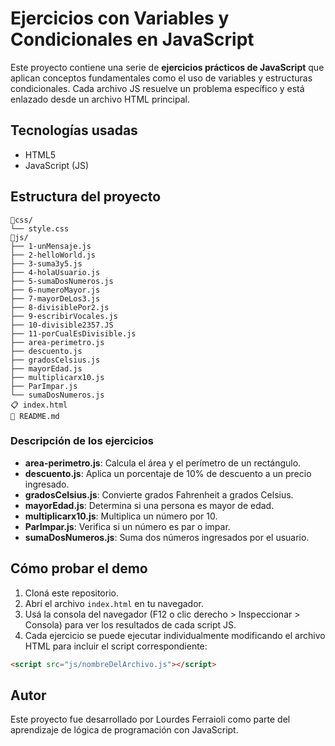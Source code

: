 # Ejercicios con Variables y Condicionales en JavaScript

Este proyecto contiene una serie de **ejercicios prácticos de JavaScript** que aplican conceptos fundamentales como el uso de variables y estructuras condicionales. Cada archivo JS resuelve un problema específico y está enlazado desde un archivo HTML principal.

## Tecnologías usadas

- HTML5
- JavaScript (JS)

## Estructura del proyecto

```
📁css/
└── style.css
📁js/
├── 1-unMensaje.js
├── 2-helloWorld.js
├── 3-suma3y5.js
├── 4-holaUsuario.js
├── 5-sumaDosNumeros.js
├── 6-numeroMayor.js
├── 7-mayorDeLos3.js
├── 8-divisiblePor2.js
├── 9-escribirVocales.js
├── 10-divisible2357.JS
├── 11-porCualEsDivisible.js
├── area-perimetro.js
├── descuento.js
├── gradosCelsius.js
├── mayorEdad.js
├── multiplicarx10.js
├── ParImpar.js
└── sumaDosNumeros.js
📋 index.html  
📝 README.md
```

### Descripción de los ejercicios

- **area-perimetro.js**: Calcula el área y el perímetro de un rectángulo.
- **descuento.js**: Aplica un porcentaje de 10% de descuento a un precio ingresado.
- **gradosCelsius.js**: Convierte grados Fahrenheit a grados Celsius.
- **mayorEdad.js**: Determina si una persona es mayor de edad.
- **multiplicarx10.js**: Multiplica un número por 10.
- **ParImpar.js**: Verifica si un número es par o impar.
- **sumaDosNumeros.js**: Suma dos números ingresados por el usuario.

## Cómo probar el demo

1. Cloná este repositorio.
2. Abrí el archivo `index.html` en tu navegador.
3. Usá la consola del navegador (F12 o clic derecho > Inspeccionar > Consola) para ver los resultados de cada script JS.
4. Cada ejercicio se puede ejecutar individualmente modificando el archivo HTML para incluir el script correspondiente:

```html
<script src="js/nombreDelArchivo.js"></script>
```

## Autor
Este proyecto fue desarrollado por Lourdes Ferraioli como parte del aprendizaje de lógica de programación con JavaScript.
